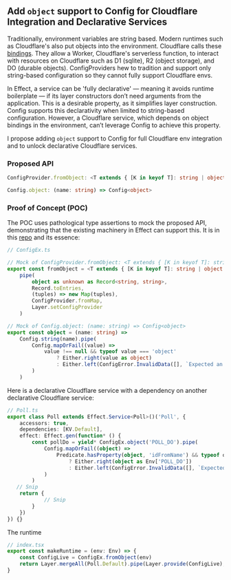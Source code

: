 ## Add `object` support to Config for Cloudflare Integration and Declarative Services

Traditionally, environment variables are string based. Modern runtimes such as Cloudflare's also put objects into the environment. Cloudflare calls these [bindings](https://developers.cloudflare.com/workers/runtime-apis/bindings/). They allow a Worker, Cloudflare's serverless function, to interact with resources on Cloudflare such as D1 (sqlite), R2 (object storage), and DO (durable objects). ConfigProviders hew to tradition and support only string-based configuration so they cannot fully support Cloudflare envs.

In Effect, a service can be 'fully declarative' — meaning it avoids runtime boilerplate — if its layer constructors don’t need arguments from the application. This is a desirable property, as it simplifies layer construction. Config supports this declarativity when limited to string-based configuration. However, a Cloudflare service, which depends on object bindings in the environment, can’t leverage Config to achieve this property.

I propose adding `object` support to Config for full Cloudflare env integration and to unlock declarative Cloudflare services.

### Proposed API

```ts
ConfigProvider.fromObject: <T extends { [K in keyof T]: string | object }>(object: T) => Layer<never, never, never>

Config.object: (name: string) => Config<object>
```

### Proof of Concept (POC)

The POC uses pathological type assertions to mock the proposed API, demonstrating that the existing machinery in Effect can support this. It is in this [repo]() and its essence:

```ts
// ConfigEx.ts

// Mock of ConfigProvider.fromObject: <T extends { [K in keyof T]: string | object }>(object: T) => Layer<never, never, never>
export const fromObject = <T extends { [K in keyof T]: string | object }>(object: T) =>
	pipe(
		object as unknown as Record<string, string>,
		Record.toEntries,
		(tuples) => new Map(tuples),
		ConfigProvider.fromMap,
		Layer.setConfigProvider
	)

// Mock of Config.object: (name: string) => Config<object>
export const object = (name: string) =>
	Config.string(name).pipe(
		Config.mapOrFail((value) =>
			value !== null && typeof value === 'object'
				? Either.right(value as object)
				: Either.left(ConfigError.InvalidData([], `Expected an object but received ${value}`))
		)
	)
```

Here is a declarative Cloudflare service with a dependency on another declarative Cloudflare service:

```ts
// Poll.ts
export class Poll extends Effect.Service<Poll>()('Poll', {
	accessors: true,
	dependencies: [KV.Default],
	effect: Effect.gen(function* () {
		const pollDo = yield* ConfigEx.object('POLL_DO').pipe(
			Config.mapOrFail((object) =>
				Predicate.hasProperty(object, 'idFromName') && typeof object.idFromName === 'function'
					? Either.right(object as Env['POLL_DO'])
					: Either.left(ConfigError.InvalidData([], `Expected a DurableObjectNamespace but received ${object}`))
			)
		)
   // Snip
    return {
			// Snip
		}
	})
}) {}
```

The runtime

```ts
// index.tsx
export const makeRuntime = (env: Env) => {
	const ConfigLive = ConfigEx.fromObject(env)
	return Layer.mergeAll(Poll.Default).pipe(Layer.provide(ConfigLive), ManagedRuntime.make)
}
```